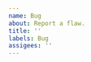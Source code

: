```yaml
---
name: Bug
about: Report a flaw.
title: ''
labels: Bug
assigees: ''
---
```

<!--
1. Thank you for your interest in Contributing to Towel. :)
2. Keep in mind that Towel does not have a 24/7 staff. Sorry if you do not receive a timely response.
3. Please check other open issues to ensure this issue would not be a duplicate. If it would be a duplicate, consider commenting on the existing issue.
-->
<!-- Description: Describe the bug. Please include both what you expected to happen and what actually did happen. -->

<!-- Steps: Include how to reproduce the bug. -->

<!-- Screenshots: Consider including screenshots if they would be beneficial. -->

<!-- Context: Please check and link if there are any existing issues that are related to this issue. -->
